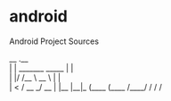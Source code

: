 android
=======

Android Project Sources


 __                  .__   
|  | _______  _____  |  |  
|  |/ /\__  \ \__  \ |  |  
|    <  / __ \_/ __ \|  |__
|__|_ \(____  (____  /____/
     \/     \/     \/
